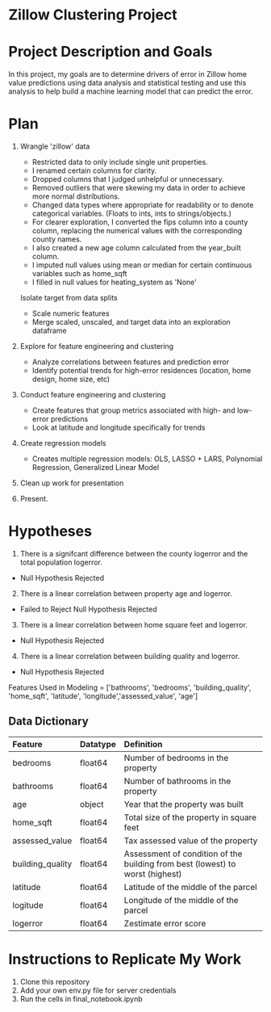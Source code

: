 # Zillow Clustering Project 

# Project Description and Goals
In this project, my goals are to determine drivers of error in Zillow home value predictions using data analysis and statistical testing and use this analysis to help build a machine learning model that can predict the error. 

# Plan
1. Wrangle 'zillow' data
   * Restricted data to only include single unit properties.
   * I renamed certain columns for clarity.
   * Dropped columns that I judged unhelpful or unnecessary.
   * Removed outliers that were skewing my data in order to achieve more normal distributions.
   * Changed data types where appropriate for readability or to denote categorical variables. (Floats to ints, ints to strings/objects.)
   * For clearer exploration, I converted the fips column into a county column, replacing the numerical values with the corresponding county names.
   * I also created a new age column calculated from the year_built column.
   * I imputed null values using mean or median for certain continuous variables such as home_sqft
   * I filled in null values for heating_system as 'None'
    
    Isolate target from data splits
    * Scale numeric features
    * Merge scaled, unscaled, and target data into an exploration dataframe
2. Explore for feature engineering and clustering
    * Analyze correlations between features and prediction error
    * Identify potential trends for high-error residences (location, home design, home size, etc)
3. Conduct feature engineering and clustering
    * Create features that group metrics associated with high- and low-error predictions
    * Look at latitude and longitude specifically for trends
4. Create regression models
    * Creates multiple regression models: OLS, LASSO + LARS, Polynomial Regression, Generalized Linear Model
5. Clean up work for presentation
6. Present.


# Hypotheses

1. There is a signifcant difference between the county logerror and the total population logerror.
- Null Hypothesis Rejected
2. There is a linear correlation between property age and logerror.
- Failed to Reject Null Hypothesis Rejected
3. There is a linear correlation between home square feet and logerror.
- Null Hypothesis Rejected
4. There is a linear correlation between building quality and logerror.
- Null Hypothesis Rejected

Features Used in Modeling = ['bathrooms', 'bedrooms', 'building_quality', 'home_sqft',
       'latitude', 'longitude','assessed_value', 'age']

## Data Dictionary

| Feature           | Datatype   | Definition                                                                    |    
|:------------------|:-----------|:------------------------------------------------------------------------------|
| bedrooms          | float64    | Number of bedrooms in the property                                          |
| bathrooms         | float64    | Number of bathrooms in the property                                           |
| age               | object     | Year that the property was built                                              |
| home_sqft         | float64    | Total size of the property in square feet                                     |
| assessed_value    | float64    | Tax assessed value of the property                                            |
| building_quality  | float64    | Assessment of condition of the building from best (lowest) to worst (highest) |
| latitude          | float64    | Latitude of the middle of the parcel                                          |
| logitude          | float64    | Longitude of the middle of the parcel                                         |
| logerror          | float64    | Zestimate error score                                                         |
 

# Instructions to Replicate My Work
1. Clone this repository
2. Add your own env.py file for server credentials
3. Run the cells in final_notebook.ipynb